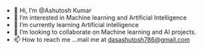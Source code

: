 - 👋 Hi, I’m @Ashutosh Kumar
- 👀 I’m interested in Machine learning and Artificial Intelligence
- 🌱 I’m currently learning Artificial intelligence
- 💞️ I’m looking to collaborate on Machine learning and AI projects.
- 📫 How to reach me ...mail me at dasashutosh786@gmail.com

<!---
Ashu267/Ashu267 is a ✨ special ✨ repository because its `README.md` (this file) appears on your GitHub profile.
You can click the Preview link to take a look at your changes.
--->
